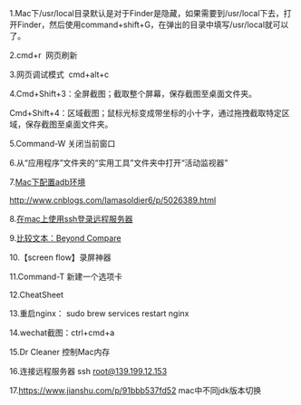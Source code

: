 1.Mac下/usr/local目录默认是对于Finder是隐藏，如果需要到/usr/local下去，打开Finder，然后使用command+shift+G，在弹出的目录中填写/usr/local就可以了。

2.cmd+r  网页刷新

3.网页调试模式  cmd+alt+c

4.Cmd+Shift+3：全屏截图；截取整个屏幕，保存截图至桌面文件夹。

Cmd+Shift+4：区域截图；鼠标光标变成带坐标的小十字，通过拖拽截取特定区域，保存截图至桌面文件夹。

5.Command-W 关闭当前窗口

6.从“应用程序”文件夹的“实用工具”文件夹中打开“活动监视器”

7.[Mac下配置adb环境](https://www.jianshu.com/p/94f4e0277099)

http://www.cnblogs.com/Iamasoldier6/p/5026389.html

8.[在mac上使用ssh登录远程服务器](https://blog.csdn.net/duanyipeng/article/details/8693317)

9.[比较文本：Beyond Compare](http://www.scootersoftware.com/download.php)

10.【screen flow】录屏神器

11.Command-T 新建一个选项卡

12.CheatSheet

13.重启nginx： sudo brew services restart nginx

14.wechat截图：ctrl+cmd+a

15.Dr Cleaner 控制Mac内存

16.连接远程服务器 ssh root@139.199.12.153

17.https://www.jianshu.com/p/91bbb537fd52  mac中不同jdk版本切换

